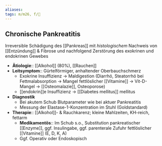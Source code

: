 ```yaml
---
aliases: 
tags: m/m26, f/💩
---
```

## Chronische Pankreatitis

Irreversible Schädigung des [[Pankreas]] mit *histologischem* Nachweis von [[Entzündung]] & Fibrose und nachfolgend Zerstörung des exokrinen und endokrinen Gewebes

- **Ätiologie**:: [[Alkohol]] (80%), [[Rauchen]]
- **Leitsymptom**:: Gürtelförmiger, anhaltender Oberbauchschmerz
    - Exokrine Insuffizienz → Maldigestion (Diarrhö, Steatorrhö bei Fettmalabsorption → Mangel fettlöslicher [[Vitamine]] → Vit-D-Mangel → [[Osteomalazie]], Osteoporose)
    - [[endokrin]]e Insuffizienz → [[Diabetes mellitus]] mellitus
- **Diagnostik**
    - Bei akutem Schub Blutparameter wie bei aktuer Pankreatitis
    - Messung der Elastase-1-Konzentration im Stuhl (Goldstandard)
- **Therapie**:: [[Alkohol]]- & Rauchkarenz; kleine Mahlzeiten, KH-reich, fettarm
    - **Medikamentös**:: Im Schub s.o., Substitution pankreatischer [[Enzyme]], ggf. Insulingabe, ggf. parenterale Zufuhr fettlöslicher [[Vitamine]] (E, D, K, A)
    - Ggf. Operativ oder Endoskopisch
